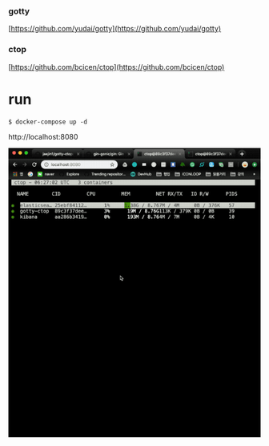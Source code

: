### gotty
[https://github.com/yudai/gotty](https://github.com/yudai/gotty)

### ctop
[https://github.com/bcicen/ctop](https://github.com/bcicen/ctop)

# run

```
$ docker-compose up -d
```

http://localhost:8080

![result](/images/result.gif)